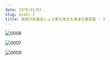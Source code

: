 ```yaml
---
date: 1970/01/03
slug: ozaki-3
title: 尾崎次郎基金による東北地方大津波災害調査 - 3
---
```

![0006](https://wordpress.suikou.io/wp-content/uploads/2012/08/0006.jpg)

![0007](https://wordpress.suikou.io/wp-content/uploads/2012/08/0007.jpg)

![0009](https://wordpress.suikou.io/wp-content/uploads/2012/08/0009.jpg)
